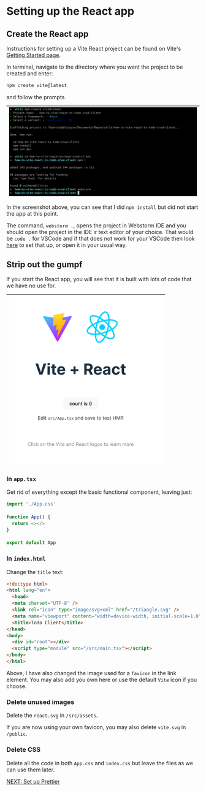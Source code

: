 # Setting up the React app

## Create the React app

Instructions for setting up a Vite React project can be found on Vite's [Getting Started page](https://vite.dev/guide/#scaffolding-your-first-vite-project).

In terminal, navigate to the directory where you want the project to be created and enter:

```bash
npm create vite@latest
```

and follow the prompts.

| <img src="howToImages/1a_createReact.png" alt="Create React app in terminal" width="900" /> |
| ------------------------------------------------------------------------------------------- |

In the screenshot above, you can see that I did `npm install` but did not start the app at this point.

The command, `webstorm .`, opens the project in Webstorm IDE and you should open the project in the IDE ir text editor of your choice. That would be `code .` for VSCode and if that does not work for your VSCode then look [here](https://www.geeksforgeeks.org/how-to-open-vs-code-using-terminal/) to set that up, or open it in your usual way.

## Strip out the gumpf

If you start the React app, you will see that it is built with lots of code that we have no use for.

| <img src="howToImages/1b_reactApp.png" alt="New React app UI" width="400" /> |
| ---------------------------------------------------------------------------- |

### In `app.tsx`

Get rid of everything except the basic functional component, leaving just:

```javascript
import './App.css'

function App() {
  return <></>
}

export default App
```

### In `index.html`

Change the `title` text:

```html
<!doctype html>
<html lang="en">
  <head>
  <meta charset="UTF-8" />
  <link rel="icon" type="image/svg+xml" href="/triangle.svg" />
  <meta name="viewport" content="width=device-width, initial-scale=1.0" />
  <title>Todo Client</title>
</head>
<body>
  <div id="root"></div>
  <script type="module" src="/src/main.tsx"></script>
</body>
</html>
```

Above, I have also changed the image used for a `favicon` in the link element. You may also add you own here or use the default `Vite` icon if you choose.

### Delete unused images

Delete the `react.svg` in `/src/assets`.

If you are now using your own favicon, you may also delete `vite.svg` in `/public`.

### Delete CSS

Delete all the code in both `App.css` and `index.css` but leave the files as we can use them later.

[NEXT: Set up Prettier](1b_setUp_prettier.md)
